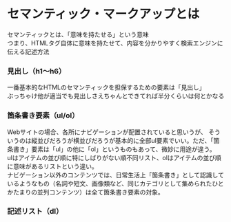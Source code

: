 # セマンティック・マークアップとは

セマンティックとは、「意味を持たせる」という意味 <br>
つまり、HTMLタグ自体に意味を持たせて、内容を分かりやすく検索エンジンに伝える記述方法

### 見出し（h1〜h6）
一番基本的なHTMLのセマンティックを担保するための要素は「見出し」 <br>
ぶっちゃけ他が適当でも見出しさえちゃんとできてれば半分くらいは何とかなる

### 箇条書き要素（ul/ol）
Webサイトの場合、各所にナビゲーションが配置されていると思いうが、
そういうのは縦並びだろうが横並びだろうが基本的に全部ul要素でいい。ただ、「箇条書き」要素は「ul」の他に「ol」というものもあって、微妙に用途が違う。<br>
ulはアイテムの並び順に特にしばりがない順不同リスト、olはアイテムの並び順に意味があるリストという違い。<br>
ナビゲーション以外のコンテンツでは、日常生活上「箇条書き」として認識しているようなもの（名詞や短文、画像類など、同じカテゴリとして集められたひとかたまりの並列コンテンツ）は全て箇条書き要素の対象。

### 記述リスト（dl）
